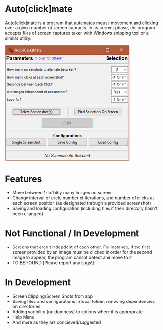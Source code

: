 # Auto[click]mate
Auto[click]mate is a program that automates mouse movement and clicking over a given number of screen captures. In its current phase, the program accepts files of screen captures taken with Windows snipping tool or a similar utility. 

![Alt text](/img/V.5_GUI.PNG?raw=true "GUI of V0.5")

# Features
- Move between 1-infinitly many images on screen
- Change interval of click, number of iterations, and number of clicks at each screen position (as designated through a provided screenshot)
- Saving and loading configuration (including files if their directory hasn't been changed)

# Not Functional / In Development
- Screens that aren't indepdent of each other. For instance, if the first screen provided by an image must be clicked in order for the second image to appear, the program cannot detect and move to it
- TO BE FOUND [Please report any bugs!]

# In Development
- Screen Clipping/Screen Shots from app
- Saving files and configurations in local folder, removing dependencies on directories
- Adding varibility (randomness) to options where it is appropriate
- Help Menu
- And more as they are concieved/suggested
